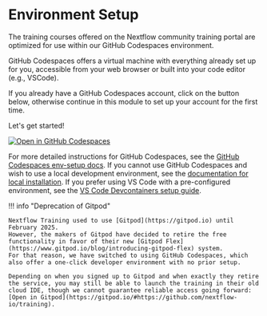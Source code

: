 # Environment Setup

The training courses offered on the Nextflow community training portal are optimized for use within our GitHub Codespaces environment.

GitHub Codespaces offers a virtual machine with everything already set up for you, accessible from your web browser or built into your code editor (e.g., VSCode).

If you already have a GitHub Codespaces account, click on the button below, otherwise continue in this module to set up your account for the first time.

Let's get started!

[![Open in GitHub Codespaces](https://github.com/codespaces/badge.svg)](https://codespaces.new/nextflow-io/training?quickstart=1&ref=master)

For more detailed instructions for GitHub Codespaces, see the [GitHub Codespaces env-setup docs](01_setup.md).
If you cannot use GitHub Codespaces and wish to use a local development environment, see the [documentation for local installation](02_local.md).
If you prefer using VS Code with a pre-configured environment, see the [VS Code Devcontainers setup guide](03_devcontainer.md).

!!! info "Deprecation of Gitpod"

    Nextflow Training used to use [Gitpod](https://gitpod.io) until February 2025.
    However, the makers of Gitpod have decided to retire the free functionality in favor of their new [Gitpod Flex](https://www.gitpod.io/blog/introducing-gitpod-flex) system.
    For that reason, we have switched to using GitHub Codespaces, which also offer a one-click developer environment with no prior setup.

    Depending on when you signed up to Gitpod and when exactly they retire the service, you may still be able to launch the training in their old cloud IDE, though we cannot guarantee reliable access going forward:
    [Open in Gitpod](https://gitpod.io/#https://github.com/nextflow-io/training).
